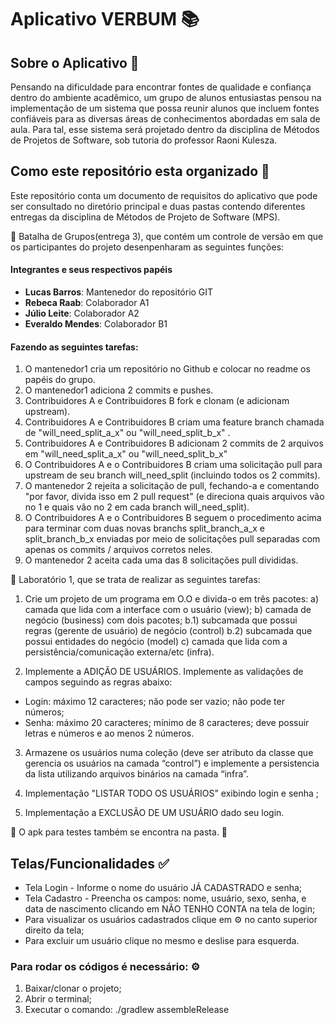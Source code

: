# Aplicativo VERBUM :books:

## Sobre o Aplicativo :star_struck:
Pensando na dificuldade para encontrar fontes de qualidade e confiança dentro do ambiente acadêmico, um grupo de alunos entusiastas pensou na implementação de um sistema que possa reunir alunos que incluem fontes confiáveis para as diversas áreas de conhecimentos abordadas em sala de aula. Para tal, esse sistema será projetado dentro da disciplina de Métodos de Projetos de Software, sob tutoria do professor Raoni Kulesza.

## Como este repositório esta organizado :pushpin:
Este repositório conta um documento de requisitos do aplicativo que pode ser consultado no diretório principal e duas pastas contendo diferentes entregas da disciplina de Métodos de Projeto de Software (MPS).

:open_file_folder: Batalha de Grupos(entrega 3), que contém um controle de versão em que os participantes do projeto desenpenharam as seguintes funções:

#### Integrantes e seus respectivos papéis
- __Lucas Barros__: Mantenedor do repositório GIT
- __Rebeca Raab__: Colaborador A1
- __Júlio Leite__: Colaborador A2
- __Everaldo Mendes__: Colaborador B1

#### Fazendo as seguintes tarefas:
1. O mantenedor1 cria um repositório no Github e colocar no readme os papéis do grupo.
2. O mantenedor1 adiciona 2 commits e pushes.
3. Contribuidores A e Contribuidores B fork e clonam (e adicionam upstream).
4. Contribuidores A e Contribuidores B criam uma feature branch chamada de "will_need_split_a_x" ou "will_need_split_b_x" .
5. Contribuidores A e Contribuidores B adicionam 2 commits de 2 arquivos em "will_need_split_a_x" ou "will_need_split_b_x"
6. O Contribuidores A e o Contribuidores B criam uma solicitação pull para upstream de seu branch will_need_split (incluindo todos os 2 commits).
7. O mantenedor 2 rejeita a solicitação de pull, fechando-a e comentando "por favor, divida isso em 2 pull request" (e direciona quais arquivos vão no 1 e quais vão no 2 em cada branch will_need_split).
8. O Contribuidores A e o Contribuidores B seguem o procedimento acima para terminar com duas novas branchs split_branch_a_x e split_branch_b_x enviadas por meio de solicitações pull separadas com apenas os commits / arquivos corretos neles.
9. O mantenedor 2 aceita cada uma das 8 solicitações pull divididas.

:open_file_folder: Laboratório 1, que se trata de realizar as seguintes tarefas:

1. Crie um projeto de um programa em O.O e divida-o em três pacotes:
a) camada que lida com a interface com o usuário (view);
b) camada de negócio (business) com dois pacotes;
b.1) subcamada que possui regras (gerente de usuário) de negócio (control)
b.2) subcamada que possui entidades do negócio (model)
c) camada que lida com a persistência/comunicação externa/etc (infra).

2. Implemente a ADIÇÃO DE USUÁRIOS. Implemente as validações de campos seguindo as regras abaixo:
- Login: máximo 12 caracteres; não pode ser vazio; não pode ter números;
- Senha: máximo 20 caracteres; mínimo de 8 caracteres; deve possuir letras e números e ao menos 2 números.

3. Armazene os usuários numa coleção (deve ser atributo da classe que gerencia os usuários na camada “control”) e implemente a persistencia da lista utilizando arquivos binários na camada “infra”.

4. Implementação "LISTAR TODO OS USUÁRIOS" exibindo login e senha ;

5. Implementação a EXCLUSÃO DE UM USUÁRIO dado seu login.

:iphone: O apk para testes também se encontra na pasta. :iphone:

## Telas/Funcionalidades :white_check_mark:
- Tela Login - Informe o nome do usuário JÁ CADASTRADO e senha;
- Tela Cadastro - Preencha os campos: nome, usuário, sexo, senha, e data de nascimento clicando em NÃO TENHO CONTA na tela de login;
- Para visualizar os usuários cadastrados clique em :gear: no canto superior direito da tela;
- Para excluir um usuário clique no mesmo e deslise para esquerda.

### Para rodar os códigos é necessário: :gear:
1. Baixar/clonar o projeto;
2. Abrir o terminal;
3. Executar o comando: ./gradlew assembleRelease



